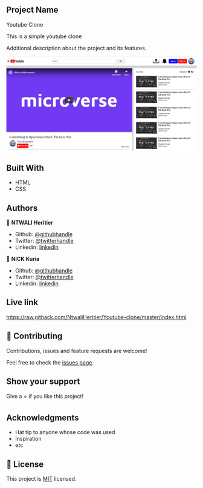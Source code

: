 
## Project Name
Youtube Clone

This is a simple youtube clone

Additional description about the project and its features.

![screenshot](./app_screenshot.PNG)

## Built With
 
 - HTML
 - CSS

## Authors

👤 **NTWALI Heritier**

- Github: [@githubhandle](https://github.com/NtwaliHeritier)
- Twitter: [@twitterhandle](https://twitter.com/NtwaliHeritier)
- Linkedin: [linkedin](https://linkedin.com/in/ntwali-heritier-9950001a2)

👤 **NICK Kuria**

- Github: [@githubhandle](https://github.com/Nkuria)
- Twitter: [@twitterhandle](https://twitter.com/Nkuria3)
- Linkedin: [linkedin](https://linkedin.com/in/nick-kuria-a148931a9)

## Live link

https://raw.githack.com/NtwaliHeritier/Youtube-clone/master/index.html

## 🤝 Contributing

Contributions, issues and feature requests are welcome!

Feel free to check the [issues page](issues/).

## Show your support

Give a ⭐️ if you like this project!

## Acknowledgments

- Hat tip to anyone whose code was used
- Inspiration
- etc

## 📝 License

This project is [MIT](lic.url) licensed.